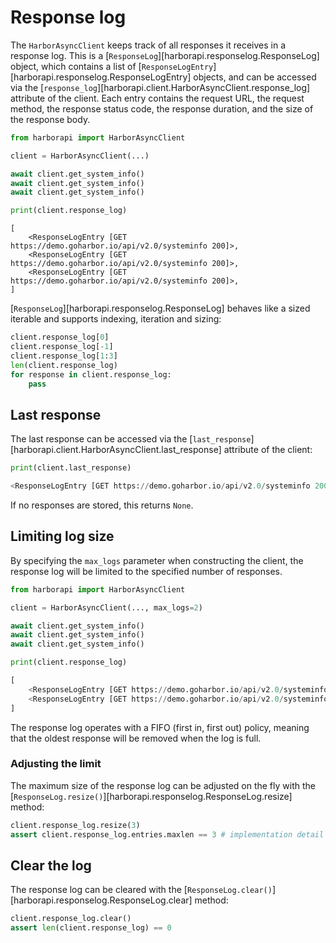 # Response log

The `HarborAsyncClient` keeps track of all responses it receives in a response log. This is a [`ResponseLog`][harborapi.responselog.ResponseLog] object, which contains a list of [`ResponseLogEntry`][harborapi.responselog.ResponseLogEntry] objects, and can be accessed via the [`response_log`][harborapi.client.HarborAsyncClient.response_log] attribute of the client. Each entry contains the request URL, the request method, the response status code, the response duration, and the size of the response body.



```py
from harborapi import HarborAsyncClient

client = HarborAsyncClient(...)

await client.get_system_info()
await client.get_system_info()
await client.get_system_info()

print(client.response_log)
```

```
[
    <ResponseLogEntry [GET https://demo.goharbor.io/api/v2.0/systeminfo 200]>,
    <ResponseLogEntry [GET https://demo.goharbor.io/api/v2.0/systeminfo 200]>,
    <ResponseLogEntry [GET https://demo.goharbor.io/api/v2.0/systeminfo 200]>,
]
```

[`ResponseLog`][harborapi.responselog.ResponseLog] behaves like a sized iterable and supports indexing, iteration and sizing:

```py
client.response_log[0]
client.response_log[-1]
client.response_log[1:3]
len(client.response_log)
for response in client.response_log:
    pass
```

## Last response

The last response can be accessed via the [`last_response`][harborapi.client.HarborAsyncClient.last_response] attribute of the client:

```py
print(client.last_response)
```

```py
<ResponseLogEntry [GET https://demo.goharbor.io/api/v2.0/systeminfo 200]>
```

If no responses are stored, this returns `None`.

## Limiting log size

By specifying the `max_logs` parameter when constructing the client, the response log will be limited to the specified number of responses.


```py
from harborapi import HarborAsyncClient

client = HarborAsyncClient(..., max_logs=2)

await client.get_system_info()
await client.get_system_info()
await client.get_system_info()

print(client.response_log)
```

```py
[
    <ResponseLogEntry [GET https://demo.goharbor.io/api/v2.0/systeminfo 200]>,
    <ResponseLogEntry [GET https://demo.goharbor.io/api/v2.0/systeminfo 200]>,
]
```

The response log operates with a FIFO (first in, first out) policy, meaning that the oldest response will be removed when the log is full.

### Adjusting the limit

The maximum size of the response log can be adjusted on the fly with the [`ResponseLog.resize()`][harborapi.responselog.ResponseLog.resize] method:

```py
client.response_log.resize(3)
assert client.response_log.entries.maxlen == 3 # implementation detail
```

## Clear the log

The response log can be cleared with the [`ResponseLog.clear()`][harborapi.responselog.ResponseLog.clear] method:

```py
client.response_log.clear()
assert len(client.response_log) == 0
```
